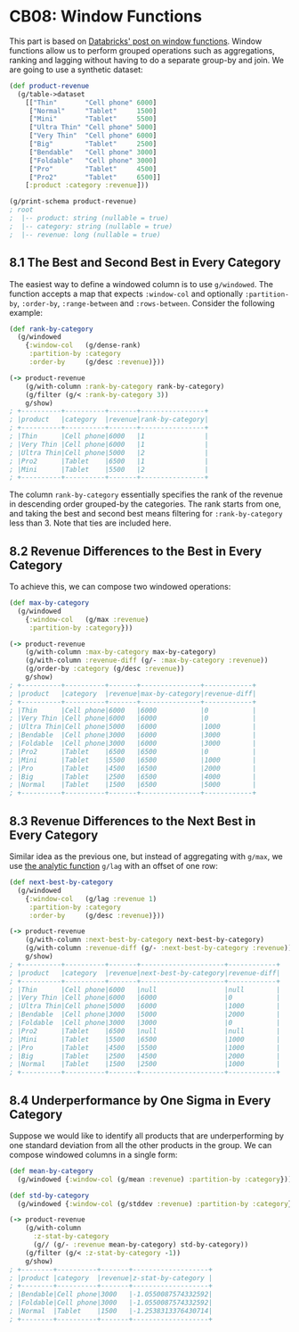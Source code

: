 # CB08: Window Functions

This part is based on [Databricks' post on window functions](https://databricks.com/blog/2015/07/15/introducing-window-functions-in-spark-sql.html). Window functions allow us to perform grouped operations such as aggregations, ranking and lagging without having to do a separate group-by and join. We are going to use a synthetic dataset:

```clojure
(def product-revenue
  (g/table->dataset
    [["Thin"       "Cell phone" 6000]
     ["Normal"     "Tablet"     1500]
     ["Mini"       "Tablet"     5500]
     ["Ultra Thin" "Cell phone" 5000]
     ["Very Thin"  "Cell phone" 6000]
     ["Big"        "Tablet"     2500]
     ["Bendable"   "Cell phone" 3000]
     ["Foldable"   "Cell phone" 3000]
     ["Pro"        "Tablet"     4500]
     ["Pro2"       "Tablet"     6500]]
    [:product :category :revenue]))

(g/print-schema product-revenue)
; root
;  |-- product: string (nullable = true)
;  |-- category: string (nullable = true)
;  |-- revenue: long (nullable = true)
```

## 8.1 The Best and Second Best in Every Category

The easiest way to define a windowed column is to use `g/windowed`. The function accepts a map that expects `:window-col` and optionally `:partition-by`, `:order-by`, `:range-between` and `:rows-between`. Consider the following example:

```clojure
(def rank-by-category
  (g/windowed
    {:window-col   (g/dense-rank)
     :partition-by :category
     :order-by     (g/desc :revenue)}))

(-> product-revenue
    (g/with-column :rank-by-category rank-by-category)
    (g/filter (g/< :rank-by-category 3))
    g/show)
; +----------+----------+-------+----------------+
; |product   |category  |revenue|rank-by-category|
; +----------+----------+-------+----------------+
; |Thin      |Cell phone|6000   |1               |
; |Very Thin |Cell phone|6000   |1               |
; |Ultra Thin|Cell phone|5000   |2               |
; |Pro2      |Tablet    |6500   |1               |
; |Mini      |Tablet    |5500   |2               |
; +----------+----------+-------+----------------+
```

The column `rank-by-category` essentially specifies the rank of the revenue in descending order grouped-by the categories. The rank starts from one, and taking the best and second best means filtering for `:rank-by-category` less than 3. Note that ties are included here.

## 8.2 Revenue Differences to the Best in Every Category

To achieve this, we can compose two windowed operations:

```clojure
(def max-by-category
  (g/windowed
    {:window-col   (g/max :revenue)
     :partition-by :category}))

(-> product-revenue
    (g/with-column :max-by-category max-by-category)
    (g/with-column :revenue-diff (g/- :max-by-category :revenue))
    (g/order-by :category (g/desc :revenue))
    g/show)
; +----------+----------+-------+---------------+------------+
; |product   |category  |revenue|max-by-category|revenue-diff|
; +----------+----------+-------+---------------+------------+
; |Thin      |Cell phone|6000   |6000           |0           |
; |Very Thin |Cell phone|6000   |6000           |0           |
; |Ultra Thin|Cell phone|5000   |6000           |1000        |
; |Bendable  |Cell phone|3000   |6000           |3000        |
; |Foldable  |Cell phone|3000   |6000           |3000        |
; |Pro2      |Tablet    |6500   |6500           |0           |
; |Mini      |Tablet    |5500   |6500           |1000        |
; |Pro       |Tablet    |4500   |6500           |2000        |
; |Big       |Tablet    |2500   |6500           |4000        |
; |Normal    |Tablet    |1500   |6500           |5000        |
; +----------+----------+-------+---------------+------------+
```

## 8.3 Revenue Differences to the Next Best in Every Category

Similar idea as the previous one, but instead of aggregating with `g/max`, we use [the analytic function](https://jaceklaskowski.gitbooks.io/mastering-spark-sql/spark-sql-functions-windows.html) `g/lag` with an offset of one row:

```clojure
(def next-best-by-category
  (g/windowed
    {:window-col   (g/lag :revenue 1)
     :partition-by :category
     :order-by     (g/desc :revenue)}))

(-> product-revenue
    (g/with-column :next-best-by-category next-best-by-category)
    (g/with-column :revenue-diff (g/- :next-best-by-category :revenue))
    g/show)
; +----------+----------+-------+---------------------+------------+
; |product   |category  |revenue|next-best-by-category|revenue-diff|
; +----------+----------+-------+---------------------+------------+
; |Thin      |Cell phone|6000   |null                 |null        |
; |Very Thin |Cell phone|6000   |6000                 |0           |
; |Ultra Thin|Cell phone|5000   |6000                 |1000        |
; |Bendable  |Cell phone|3000   |5000                 |2000        |
; |Foldable  |Cell phone|3000   |3000                 |0           |
; |Pro2      |Tablet    |6500   |null                 |null        |
; |Mini      |Tablet    |5500   |6500                 |1000        |
; |Pro       |Tablet    |4500   |5500                 |1000        |
; |Big       |Tablet    |2500   |4500                 |2000        |
; |Normal    |Tablet    |1500   |2500                 |1000        |
; +----------+----------+-------+---------------------+------------+
```

## 8.4 Underperformance by One Sigma in Every Category

Suppose we would like to identify all products that are underperforming by one standard deviation from all the other products in the group. We can compose windowed columns in a single form:

```clojure
(def mean-by-category
  (g/windowed {:window-col (g/mean :revenue) :partition-by :category}))

(def std-by-category
  (g/windowed {:window-col (g/stddev :revenue) :partition-by :category}))

(-> product-revenue
    (g/with-column
      :z-stat-by-category
      (g// (g/- :revenue mean-by-category) std-by-category))
    (g/filter (g/< :z-stat-by-category -1))
    g/show)
; +--------+----------+-------+-------------------+
; |product |category  |revenue|z-stat-by-category |
; +--------+----------+-------+-------------------+
; |Bendable|Cell phone|3000   |-1.0550087574332592|
; |Foldable|Cell phone|3000   |-1.0550087574332592|
; |Normal  |Tablet    |1500   |-1.2538313376430714|
; +--------+----------+-------+-------------------+
```
